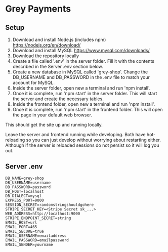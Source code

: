 # Grey Payments
## Setup
1. Download and install Node.js (includes npm) https://nodejs.org/en/download/
2. Download and install MySQL https://www.mysql.com/downloads/
3. Download the repository locally
4. Create a file called '.env' in the server folder. Fill it with the contents described in the Server .env section below.
5. Create a new database in MySQL called 'grey-shop'. Change the DB_USERNAME and DB_PASSWORD in the .env file to match your account for MySQL.
6. Inside the server folder, open new a terminal and run 'npm install'.
7. Once it is complete, run 'npm start' in the server folder. This will start the server and create the necessary tables.
8. Inside the frontend folder, open new a terminal and run 'npm install'.
9. Once it is complete, run 'npm start' in the frontend folder. This will open the page in your default web browser.

This should get the site up and running locally.

Leave the server and frontend running while developing. Both have hot-reloading so you can just develop without worrying about restarting either. Although if the server is reloaded sessions do not persist so it will log you out.

## Server .env
```
DB_NAME=grey-shop
DB_USERNAME=username
DB_PASSWORD=password
DB_HOST=localhost
DB_DIALECT=mysql
EXPRESS_PORT=9000
SESSION_SECRET=randomstringshouldgohere
STRIPE_SECRET_KEY=<Stripe Secret sk_...>
WEB_ADDRESS=http://localhost:9000
STRIPE_ENDPOINT_SECRET=string
EMAIL_HOST=url
EMAIL_PORT=465
EMAIL_SECURE=true
EMAIL_USERNAME=emailaddress
EMAIL_PASSWORD=emailpassword
EMAIL_SENDER=yourname
```
